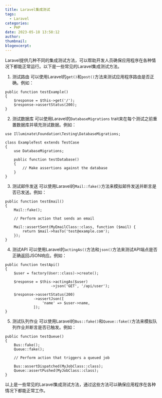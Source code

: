 ```yaml
---
title: Laravel集成测试
tags:
  - Laravel
categories:
  - PHP
date: 2023-05-18 13:58:12
author:
thumbnail:
blogexcerpt:
---
```

Laravel提供几种不同的集成测试方法，可以帮助开发人员确保应用程序在各种情况下都能正常运行。以下是一些常见的Laravel集成测试方法。

1. 测试路由
可以使用Laravel的`get()`和`post()`方法来测试应用程序路由是否正确。例如：

```
public function testExample()
{
    $response = $this->get('/');
    $response->assertStatus(200);
}
```

2. 测试数据库
可以使用Laravel的`DatabaseMigrations` trait来在每个测试之前重置数据库并填充测试数据。例如：

```
use Illuminate\Foundation\Testing\DatabaseMigrations;

class ExampleTest extends TestCase
{
    use DatabaseMigrations;

    public function testDatabase()
    {
        // Make assertions against the database
    }
}
```

3. 测试邮件发送
可以使用Laravel的`Mail::fake()`方法来模拟邮件发送并断言是否已发送。例如：

```
public function testEmail()
{
    Mail::fake();

    // Perform action that sends an email

    Mail::assertSent(MyEmailClass::class, function ($mail) {
        return $mail->hasTo('test@example.com');
    });
}
```

4. 测试API
可以使用Laravel的`actingAs()`方法和`json()`方法来测试API端点是否正确返回JSON响应。例如：

```
public function testApi()
{
    $user = factory(User::class)->create();

    $response = $this->actingAs($user)
                     ->json('GET', '/api/user');

    $response->assertStatus(200)
             ->assertJson([
                 'name' => $user->name,
             ]);
}
```

5. 测试队列作业
可以使用Laravel的`Bus::fake()`和`Queue::fake()`方法来模拟队列作业并断言是否已触发。例如：

```
public function testQueue()
{
    Bus::fake();
    Queue::fake();

    // Perform action that triggers a queued job

    Bus::assertDispatched(MyJobClass::class);
    Queue::assertPushed(MyJobClass::class);
}
```

以上是一些常见的Laravel集成测试方法，通过这些方法可以确保应用程序在各种情况下都能正常工作。
